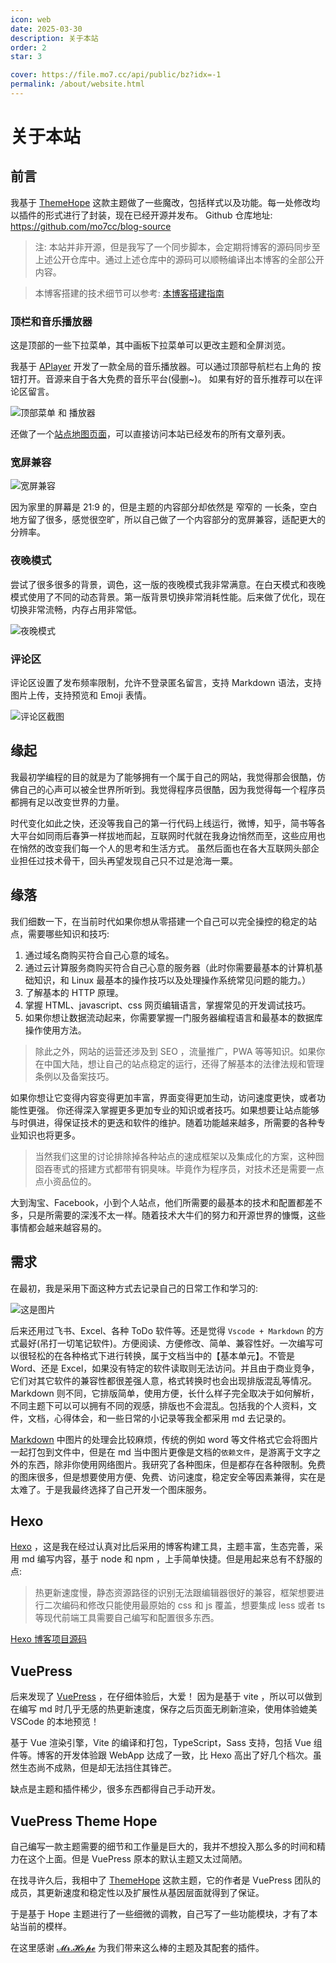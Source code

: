```yaml
---
icon: web
date: 2025-03-30
description: 关于本站
order: 2
star: 3

cover: https://file.mo7.cc/api/public/bz?idx=-1
permalink: /about/website.html
---
```


# 关于本站

## 前言

我基于 [ThemeHope](https://theme-hope.vuejs.press) 这款主题做了一些魔改，包括样式以及功能。每一处修改均以插件的形式进行了封装，现在已经开源并发布。
Github 仓库地址: <https://github.com/mo7cc/blog-source>

> 注: 本站并非开源，但是我写了一个同步脚本，会定期将博客的源码同步至上述公开仓库中。通过上述仓库中的源码可以顺畅编译出本博客的全部公开内容。

> 本博客搭建的技术细节可以参考: [本博客搭建指南](../misc/vuepress-hope/)

### 顶栏和音乐播放器

这是顶部的一些下拉菜单，其中画板下拉菜单可以更改主题和全屏浏览。

我基于 [APlayer](https://aplayer.js.org) 开发了一款全局的音乐播放器。可以通过顶部导航栏右上角的 <MyIcon name="music" /> 按钮打开。音源来自于各大免费的音乐平台(侵删~)。 如果有好的音乐推荐可以在评论区留言。

![顶部菜单 和 播放器 ](image/顶部导航栏.png)

还做了一个[站点地图页面](./站点地图.md)，可以直接访问本站已经发布的所有文章列表。

### 宽屏兼容

![宽屏兼容](image/宽屏兼容.png)

因为家里的屏幕是 21:9 的，但是主题的内容部分却依然是 窄窄的 一长条，空白地方留了很多，感觉很空旷，所以自己做了一个内容部分的宽屏兼容，适配更大的分辨率。

### 夜晚模式

尝试了很多很多的背景，调色，这一版的夜晚模式我非常满意。在白天模式和夜晚模式使用了不同的动态背景。第一版背景切换非常消耗性能。后来做了优化，现在切换非常流畅，内存占用非常低。

![夜晚模式](image/夜晚模式.png)

### 评论区

评论区设置了发布频率限制，允许不登录匿名留言，支持 Markdown 语法，支持图片上传，支持预览和 Emoji 表情。

![评论区截图](./image/common.png)

## 缘起

我最初学编程的目的就是为了能够拥有一个属于自己的网站，我觉得那会很酷，仿佛自己的心声可以被全世界所听到。我觉得程序员很酷，因为我觉得每一个程序员都拥有足以改变世界的力量。

时代变化如此之快，还没等我自己的第一行代码上线运行，微博，知乎，简书等各大平台如同雨后春笋一样拔地而起，互联网时代就在我身边悄然而至，这些应用也在悄然的改变我们每一个人的思考和生活方式。
虽然后面也在各大互联网头部企业担任过技术骨干，回头再望发现自己只不过是沧海一粟。

## 缘落

我们细数一下，在当前时代如果你想从零搭建一个自己可以完全操控的稳定的站点，需要哪些知识和技巧:

1. 通过域名商购买符合自己心意的域名。
2. 通过云计算服务商购买符合自己心意的服务器（此时你需要最基本的计算机基础知识，和 Linux 最基本的操作技巧以及处理操作系统常见问题的能力。）
3. 了解基本的 HTTP 原理。
4. 掌握 HTML、javascript、css 网页编辑语言，掌握常见的开发调试技巧。
5. 如果你想让数据流动起来，你需要掌握一门服务器编程语言和最基本的数据库操作使用方法。

<!-- > 查看[本站用到的相关技术](../favorite/links/document.md)。 -->

> 除此之外，网站的运营还涉及到 SEO ，流量推广，PWA 等等知识。如果你在中国大陆，想让自己的站点稳定的运行，还得了解基本的法律法规和管理条例以及备案技巧。

如果你想让它变得内容变得更加丰富，界面变得更加生动，访问速度更快，或者功能性更强。
你还得深入掌握更多更加专业的知识或者技巧。如果想要让站点能够与时俱进，得保证技术的更迭和软件的维护。随着功能越来越多，所需要的各种专业知识也将更多。

> 当然我们这里的讨论排除掉各种站点的速成框架以及集成化的方案，这种囫囵吞枣式的搭建方式都带有铜臭味。毕竟作为程序员，对技术还是需要一点点小资品位的。

大到淘宝、Facebook，小到个人站点，他们所需要的最基本的技术和配置都差不多，只是所需要的深浅不太一样。随着技术大牛们的努力和开源世界的慷慨，这些事情都会越来越容易的。

## 需求

在最初，我是采用下面这种方式去记录自己的日常工作和学习的:

![这是图片](./image/weekly.jpg)

后来还用过飞书、Excel、各种 ToDo 软件等。还是觉得 `Vscode + Markdown` 的方式最好(吊打一切笔记软件)。方便阅读、方便修改、简单、兼容性好。一次编写可以很轻松的在各种格式下进行转换，属于文档当中的【基本单元】。不管是 Word、还是 Excel，如果没有特定的软件读取则无法访问。并且由于商业竞争，它们对其它软件的兼容性都很差强人意，格式转换时也会出现排版混乱等情况。 Markdown 则不同，它排版简单，使用方便，长什么样子完全取决于如何解析，不同主题下可以可以拥有不同的观感，排版也不会混乱。包括我的个人资料，文件，文档，心得体会，和一些日常的小记录等我全都采用 md 去记录的。

[Markdown](https://markdown.com.cn) 中图片的处理会比较麻烦，传统的例如 word 等文件格式它会将图片一起打包到文件中，但是在 md 当中图片更像是文档的`依赖文件`，是游离于文字之外的东西，除非你使用网络图片。我研究了各种图床，但是都存在各种限制。免费的图床很多，但是想要使用方便、免费、访问速度，稳定安全等因素兼得，实在是太难了。于是我最终选择了自己开发一个图床服务。

## Hexo

[Hexo](https://hexo.io/) ，这是我在经过认真对比后采用的博客构建工具，主题丰富，生态完善，采用 md 编写内容，基于 node 和 npm ，上手简单快捷。但是用起来总有不舒服的点:

> 热更新速度慢，静态资源路径的识别无法跟编辑器很好的兼容，框架想要进行二次编码和修改只能使用最原始的 css 和 js 覆盖，想要集成 less 或者 ts 等现代前端工具需要自己编写和配置很多东西。

[Hexo 博客项目源码](https://github.com/mo7-history/hexo-blog)

## VuePress

后来发现了 [VuePress](https://v2.vuepress.vuejs.org) ，在仔细体验后，大爱！ 因为是基于 vite ，所以可以做到在编写 md 时几乎无感的热更新速度，保存之后页面无刷新渲染，使用体验媲美 VSCode 的本地预览！

基于 Vue 渲染引擎，Vite 的编译和打包，TypeScript，Sass 支持，包括 Vue 组件等。博客的开发体验跟 WebApp 达成了一致，比 Hexo 高出了好几个档次。虽然生态尚不成熟，但是却无法挡住其锋芒。

缺点是主题和插件稀少，很多东西都得自己手动开发。

## VuePress Theme Hope

自己编写一款主题需要的细节和工作量是巨大的，我并不想投入那么多的时间和精力在这个上面。但是 VuePress 原本的默认主题又太过简陋。

在找寻许久后，我相中了 [ThemeHope](https://theme-hope.vuejs.press) 这款主题，它的作者是 VuePress 团队的成员，其更新速度和稳定性以及扩展性从基因层面就得到了保证。

于是基于 Hope 主题进行了一些细微的调教，自己写了一些功能模块，才有了本站当前的模样。

在这里感谢 [𝓜𝓻.𝓗𝓸𝓹𝓮](https://mister-hope.com) 为我们带来这么棒的主题及其配套的插件。
